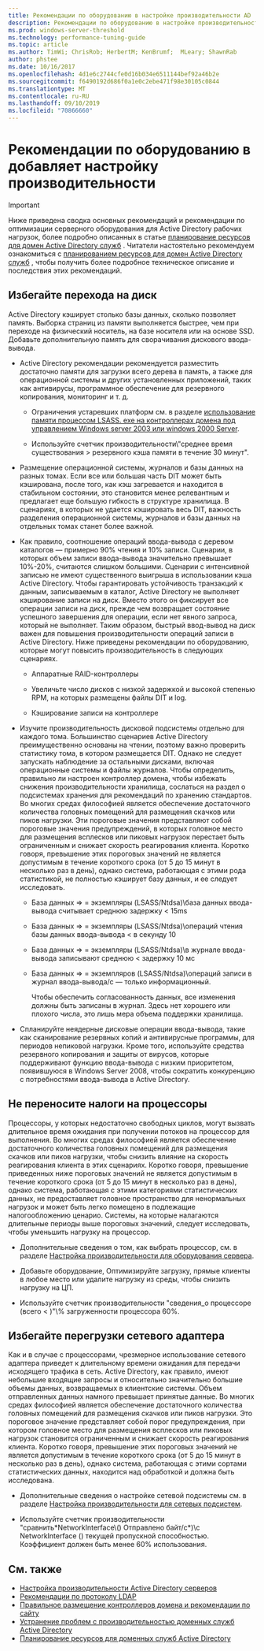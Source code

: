```yaml
---
title: Рекомендации по оборудованию в настройке производительности AD
description: Рекомендации по оборудованию в настройке производительности AD
ms.prod: windows-server-threshold
ms.technology: performance-tuning-guide
ms.topic: article
ms.author: TimWi; ChrisRob; HerbertM; KenBrumf;  MLeary; ShawnRab
author: phstee
ms.date: 10/16/2017
ms.openlocfilehash: 4d1e6c2744cfe0d16b034e6511144bef92a46b2e
ms.sourcegitcommit: f6490192d686f0a1e0c2ebe471f98e30105c0844
ms.translationtype: MT
ms.contentlocale: ru-RU
ms.lasthandoff: 09/10/2019
ms.locfileid: "70866660"
---
```

# <a name="hardware-considerations-in-adds-performance-tuning"></a>Рекомендации по оборудованию в добавляет настройку производительности 

>[!Important]
> Ниже приведена сводка основных рекомендаций и рекомендации по оптимизации серверного оборудования для Active Directory рабочих нагрузок, более подробно описанных в статье [планирование ресурсов для домен Active Directory служб](https://go.microsoft.com/fwlink/?LinkId=324566) . Читатели настоятельно рекомендуем ознакомиться с [планированием ресурсов для домен Active Directory служб](https://go.microsoft.com/fwlink/?LinkId=324566) , чтобы получить более подробное техническое описание и последствия этих рекомендаций.

## <a name="avoid-going-to-disk"></a>Избегайте перехода на диск

Active Directory кэширует столько базы данных, сколько позволяет память. Выборка страниц из памяти выполняется быстрее, чем при переходе на физический носитель, на базе носителя или на основе SSD. Добавьте дополнительную память для сворачивания дискового ввода-вывода.

-   Active Directory рекомендации рекомендуется разместить достаточно памяти для загрузки всего дерева в память, а также для операционной системы и других установленных приложений, таких как антивирусы, программное обеспечение для резервного копирования, мониторинг и т. д.

    -   Ограничения устаревших платформ см. в разделе [использование памяти процессом LSASS. exe на контроллерах домена под управлением Windows server 2003 или windows 2000 Server](https://support.microsoft.com/kb/308356).

    -   Используйте счетчик производительности\\"среднее время существования &gt; резервного кэша памяти в течение 30 минут".

-   Размещение операционной системы, журналов и базы данных на разных томах. Если все или большая часть DIT может быть кэширована, после того, как кэш загревается и находится в стабильном состоянии, это становится менее релевантным и предлагает еще большую гибкость в структуре хранилища. В сценариях, в которых не удается кэшировать весь DIT, важность разделения операционной системы, журналов и базы данных на отдельных томах станет более важной.

-   Как правило, соотношение операций ввода-вывода с деревом каталогов — примерно 90% чтения и 10% записи. Сценарии, в которых объем записи ввода-вывода значительно превышает 10%-20%, считаются слишком большими. Сценарии с интенсивной записью не имеют существенного выигрыша в использовании кэша Active Directory. Чтобы гарантировать устойчивость транзакций к данным, записываемым в каталог, Active Directory не выполняет кэширование записи на диск. Вместо этого он фиксирует все операции записи на диск, прежде чем возвращает состояние успешного завершения для операции, если нет явного запроса, который не выполняет. Таким образом, быстрый ввод-вывод на диск важен для повышения производительности операций записи в Active Directory. Ниже приведены рекомендации по оборудованию, которые могут повысить производительность в следующих сценариях.

    -   Аппаратные RAID-контроллеры

    -   Увеличьте число дисков с низкой задержкой и высокой степенью RPM, на которых размещены файлы DIT и log.

    -   Кэширование записи на контроллере

-   Изучите производительность дисковой подсистемы отдельно для каждого тома. Большинство сценариев Active Directory преимущественно основаны на чтении, поэтому важно проверить статистику тома, в котором размещается DIT. Однако не следует запускать наблюдение за остальными дисками, включая операционные системы и файлы журналов. Чтобы определить, правильно ли настроен контроллер домена, чтобы избежать снижения производительности хранилища, сослаться на раздел о подсистемах хранения для рекомендаций по хранению стандартов. Во многих средах философией является обеспечение достаточного количества головных помещений для размещения скачков или пиков нагрузки. Эти пороговые значения представляют собой пороговые значения предупреждений, в которых головное место для размещения всплесков или пиковых нагрузок перестает быть ограниченным и снижает скорость реагирования клиента. Коротко говоря, превышение этих пороговых значений не является допустимым в течение короткого срока (от 5 до 15 минут в несколько раз в день), однако система, работающая с этими рода статистикой, не полностью кэширует базу данных, и ее следует исследовать.

    -   База данных =&gt; = экземпляры (LSASS/Ntdsa)\\база данных ввода-вывода считывает среднюю задержку &lt; 15ms

    -   База данных =&gt; = экземпляры (LSASS/Ntdsa)\\операций чтения базы данных ввода-вывода &lt; в секунду 10

    -   База данных =&gt; = экземпляры (LSASS/Ntdsa)\\в журнале ввода-вывода записывают среднюю &lt; задержку 10 мс

    -   База данных =&gt; = экземпляров (LSASS/Ntdsa)\\операций записи в журнал ввода-вывода/с — только информационный.

        Чтобы обеспечить согласованность данных, все изменения должны быть записаны в журнал. Здесь нет хорошего или плохого числа, это лишь мера объема поддержки хранилища.

-   Спланируйте неядерные дисковые операции ввода-вывода, такие как сканирование резервных копий и антивирусные программы, для периодов непиковой нагрузки. Кроме того, используйте средства резервного копирования и защиты от вирусов, которые поддерживают функцию ввода-вывода с низким приоритетом, появившуюся в Windows Server 2008, чтобы сократить конкуренцию с потребностями ввода-вывода в Active Directory.

## <a name="dont-over-tax-the-processors"></a>Не переносите налоги на процессоры

Процессоры, у которых недостаточно свободных циклов, могут вызвать длительное время ожидания при получении потоков на процессор для выполнения. Во многих средах философией является обеспечение достаточного количества головных помещений для размещения скачков или пиков нагрузки, чтобы снизить влияние на скорость реагирования клиента в этих сценариях. Коротко говоря, превышение приведенных ниже пороговых значений не является допустимым в течение короткого срока (от 5 до 15 минут в несколько раз в день), однако система, работающая с этими категориями статистических данных, не предоставляет головное пространство для ненормальных нагрузок и может быть легко помещено в подлежащие налогообложению ценарио. Системы, на которые налагаются длительные периоды выше пороговых значений, следует исследовать, чтобы уменьшить нагрузку на процессор.

-   Дополнительные сведения о том, как выбрать процессор, см. в разделе [Настройка производительности для оборудования сервера](../../hardware/index.md).

-   Добавьте оборудование, Оптимизируйте загрузку, прямые клиенты в любое место или удалите нагрузку из среды, чтобы снизить нагрузку на ЦП.

-   Используйте счетчик производительности "сведения\_о процессоре (всего &lt; )"\\% загруженности процессора 60%.

## <a name="avoid-overloading-the-network-adapter"></a>Избегайте перегрузки сетевого адаптера

Как и в случае с процессорами, чрезмерное использование сетевого адаптера приведет к длительному времени ожидания для передачи исходящего трафика в сеть. Active Directory, как правило, имеют небольшие входящие запросы и относительно значительно большие объемы данных, возвращаемых в клиентские системы. Объем отправленных данных намного превышает принятые данные. Во многих средах философией является обеспечение достаточного количества головных помещений для размещения скачков или пиков нагрузки. Это пороговое значение представляет собой порог предупреждения, при котором головное место для размещения всплесков или пиковых нагрузок становится ограниченным и снижает скорость реагирования клиента. Коротко говоря, превышение этих пороговых значений не является допустимым в течение короткого срока (от 5 до 15 минут в несколько раз в день), однако система, работающая с этими сортами статистических данных, находится над обработкой и должна быть исследована.

-   Дополнительные сведения о настройке сетевой подсистемы см. в разделе [Настройка производительности для сетевых подсистем](../../../../networking/technologies/network-subsystem/net-sub-performance-top.md).

-   Используйте счетчик производительности "сравнить\*NetworkInterface\\() Отправлено байт/с\*)\\с NetworkInterface () текущей пропускной способностью. Коэффициент должен быть менее 60% использования.

## <a name="see-also"></a>См. также
- [Настройка производительности Active Directory серверов](index.md)
- [Рекомендации по протоколу LDAP](ldap-considerations.md)
- [Правильное размещение контроллеров домена и рекомендации по сайту](site-definition-considerations.md)
- [Устранение проблем с производительностью доменных служб Active Directory](troubleshoot.md) 
- [Планирование ресурсов для доменных служб Active Directory](https://go.microsoft.com/fwlink/?LinkId=324566)